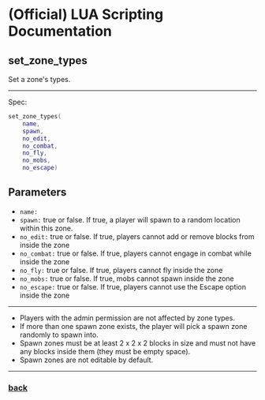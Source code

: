 
# (Official) LUA Scripting Documentation

## set_zone_types

Set a zone's types.

___

Spec:

```lua
set_zone_types(
	name,
	spawn,
	no_edit,
	no_combat,
	no_fly,
	no_mobs,
	no_escape)
```

## Parameters

- `name:` 
- `spawn:` true or false. If true, a player will spawn to a random location within this zone.
- `no_edit:` true or false. If true, players cannot add or remove blocks from inside the zone
- `no_combat:` true or false. If true, players cannot engage in combat while inside the zone
- `no_fly:` true or false. If true, players cannot fly inside the zone
- `no_mobs:` true or false. If true, mobs cannot spawn inside the zone
- `no_escape:` true or false. If true, players cannot use the Escape option inside the zone

___


- Players with the admin permission are not affected by zone types.
- If more than one spawn zone exists, the player will pick a spawn zone randomly to spawn into.
- Spawn zones must be at least 2 x 2 x 2 blocks in size and must not have any blocks inside them (they must be empty space).
- Spawn zones are not editable by default.


___

### [back](../zones)
